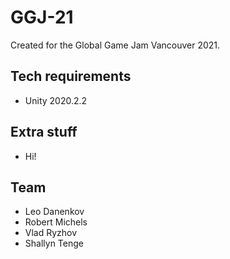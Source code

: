 # GGJ-21

Created for the Global Game Jam Vancouver 2021.

## Tech requirements

- Unity 2020.2.2

## Extra stuff

- Hi!

## Team

- Leo Danenkov
- Robert Michels
- Vlad Ryzhov
- Shallyn Tenge